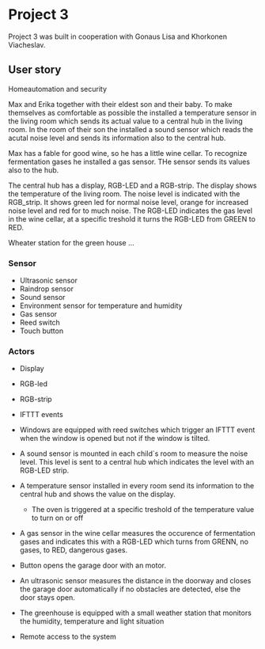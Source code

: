 # Project 3

Project 3 was built in cooperation with Gonaus Lisa and Khorkonen Viacheslav.

## User story
Homeautomation and security

Max and Erika together with their eldest son and their baby.
To make themselves as comfortable as possible the installed a temperature sensor
in the living room which sends its actual value to a central hub in the living room.
In the room of their son the installed a sound sensor which reads the acutal noise
level and sends its information also to the central hub.

Max has a fable for good wine, so he has a little wine cellar. To recognize fermentation
gases he installed a gas sensor. THe sensor sends its values also to the hub.

The central hub has a display, RGB-LED and a RGB-strip. The display shows the temperature of the living room.
The noise level is indicated with the RGB_strip. It shows green led for normal noise level, orange for increased noise level and red for to much noise.
The RGB-LED indicates the gas level in the wine cellar, at a specific treshold it turns the RGB-LED from GREEN to RED.

Wheater station for the green house ...

### Sensor
- Ultrasonic sensor
- Raindrop sensor
- Sound sensor
- Environment sensor for temperature and humidity
- Gas sensor
- Reed switch
- Touch button

### Actors
- Display
- RGB-led
- RGB-strip
- IFTTT events

- Windows are equipped with reed switches which trigger an IFTTT event when the window is opened
    but not if the window is tilted.
- A sound sensor is mounted in each child`s room to measure the noise level. This level is sent
to a central hub which indicates the level with an RGB-LED strip.
- A temperature sensor installed in every room send its information to the central hub
and shows the value on the display. 
    - The oven is triggered at a specific treshold of the temperature value to turn on or off
- A gas sensor in the wine cellar measures the occurence of fermentation gases and indicates
    this with a RGB-LED which turns from GRENN, no gases, to RED, dangerous gases.
- Button opens the garage door with an motor.
- An ultrasonic sensor measures the distance in the doorway and closes the garage door automatically
    if no obstacles are detected, else the door stays open.
- The greenhouse is equipped with a small weather station that monitors the humidity, temperature and light situation
- Remote access to the system